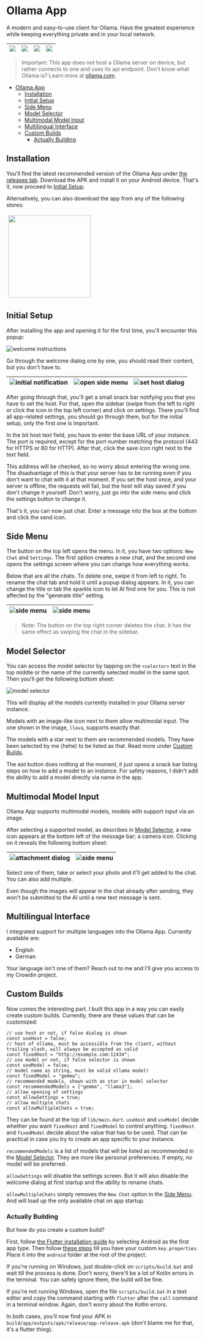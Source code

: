 # Ollama App

A modern and easy-to-use client for Ollama. Have the greatest experience while keeping everything private and in your local network.

| ![](assets/screenshots/img1_framed.png) | ![](assets/screenshots/img2_framed.png) | ![](assets/screenshots/img3_framed.png) | ![](assets/screenshots/img6_framed.png) |
|-|-|-|-|

> Important: This app does not host a Ollama server on device, but rather connects to one and uses its api endpoint.
> Don't know what Ollama is? Learn more at [ollama.com](https://ollama.com/).

- [Ollama App](#ollama-app)
  - [Installation](#installation)
  - [Initial Setup](#initial-setup)
  - [Side Menu](#side-menu)
  - [Model Selector](#model-selector)
  - [Multimodal Model Input](#multimodal-model-input)
  - [Multilingual Interface](#multilingual-interface)
  - [Custom Builds](#custom-builds)
    - [Actually Building](#actually-building)

## Installation

You'll find the latest recommended version of the Ollama App under [the releases tab](https://github.com/JHubi1/ollama-app/releases). Download the APK and install it on your Android device. That's it, now proceed to [Initial Setup](#initial-setup).

Alternatively, you can also download the app from any of the following stores:

[<img src="assets/stores/IzzyOnDroid.png" width="215" style="padding: 5px" />](https://apt.izzysoft.de/fdroid/index/apk/com.freakurl.apps.ollama/)

## Initial Setup

After installing the app and opening it for the first time, you'll encounter this popup:

![welcome instructions](assets/screenshots/other/s01.png)

Go through the welcome dialog one by one, you should read their content, but you don't have to.

| ![initial notification](assets/screenshots/other/s02.png) | ![open side menu](assets/screenshots/other/s03.png) | ![set host dialog](assets/screenshots/other/s04.png) |
|-|-|-|

After going through that, you'll get a small snack bar notifying you that you have to set the host. For that, open the sidebar (swipe from the left to right or click the icon in the top left corner) and click on settings. There you'll find all app-related settings, you should go through them, but for the initial setup, only the first one is important.

In the bit host text field, you have to enter the base URL of your instance. The port is required, except for the port number matching the protocol (443 for HTTPS or 80 for HTTP). After that, click the save icon right next to the text field.

This address will be checked, so no worry about entering the wrong one. The disadvantage of this is that your server has to be running even if you don't want to chat with it at that moment. If you set the host once, and your server is offline, the requests will fail, but the host will stay saved if you don't change it yourself. Don't worry, just go into the side menu and click the settings button to change it.

That's it, you can now just chat. Enter a message into the box at the bottom and click the send icon.

## Side Menu

The button on the top left opens the menu. In it, you have two options: `New Chat` and `Settings`. The first option creates a new chat, and the second one opens the settings screen where you can change how everything works.

Below that are all the chats. To delete one, swipe it from left to right. To rename the chat tab and hold it until a popup dialog appears. In it, you can change the title or tab the sparkle icon to let AI find one for you. This is not affected by the "generate title" setting.

| ![side menu](assets/screenshots/other/s03.png)| ![side menu](assets/screenshots/other/s08.png) |
|-|-|

> Note: The button on the top right corner deletes the chat. It has the same effect as swiping the chat in the sidebar.

## Model Selector

You can access the model selector by tapping on the `<selector>` text in the top middle or the name of the currently selected model in the same spot. Then you'll get the following bottom sheet:

![model selector](assets/screenshots/other/s05.png)

This will display all the models currently installed in your Ollama server instance.

Models with an image-like icon next to them allow multimodal input. The one shown in the image, `llava`, supports exactly that.

The models with a star next to them are recommended models. They have been selected by me (hehe) to be listed as that. Read more under [Custom Builds](#custom-builds).

The `Add` button does nothing at the moment, it just opens a snack bar listing steps on how to add a model to an instance. For safety reasons, I didn't add the ability to add a model directly via name in the app.

## Multimodal Model Input

Ollama App supports multimodal models, models with support input via an image.

After selecting a supported model, as describes in [Model Selector](#model-selector), a new icon appears at the bottom left of the message bar; a camera icon. Clicking on it reveals the following bottom sheet:

| ![attachment dialog](assets/screenshots/other/s09.png) | ![side menu](assets/screenshots/other/s06.png) |
|-|-|

Select one of them, take or select your photo and it'll get added to the chat. You can also add multiple.

Even though the images will appear in the chat already after sending, they won't be submitted to the AI until a new text message is sent.

## Multilingual Interface

I integrated support for multiple languages into the Ollama App. Currently available are:

- English
- German

Your language isn't one of them? Reach out to me and I'll give you access to my Crowdin project.

## Custom Builds

Now comes the interesting part. I built this app in a way you can easily create custom builds. Currently, there are these values that can be customized:

```
// use host or not, if false dialog is shown
const useHost = false;
// host of ollama, must be accessible from the client, without trailing slash, will always be accepted as valid
const fixedHost = "http://example.com:11434";
// use model or not, if false selector is shown
const useModel = false;
// model name as string, must be valid ollama model!
const fixedModel = "gemma";
// recommended models, shown with as star in model selector
const recommendedModels = ["gemma", "llama3"];
// allow opening of settings
const allowSettings = true;
// allow multiple chats
const allowMultipleChats = true;
```

They can be found at the top of `lib/main.dart`. `useHost` and `useModel` decide whether you want `fixedHost` and `fixedModel` to control anything. `fixedHost` and `fixedModel` decide about the value that has to be used. That can be practical in case you try to create an app specific to your instance.

`recommendedModels` is a list of models that will be listed as recommended in the [Model Selector](#model-selector). They are more like personal preferences. If empty, no model will be preferred.

`allowSettings` will disable the settings screen. But it will also disable the welcome dialog at first startup and the ability to rename chats.

`allowMultipleChats` simply removes the `New Chat` option in the [Side Menu](#side-menu). And will load up the only available chat on app startup.

### Actually Building

But how do you create a custom build?

First, follow [the Flutter installation guide](https://docs.flutter.dev/get-started/install) by selecting Android as the first app type. Then follow [these steps](https://docs.flutter.dev/deployment/android#signing-the-app) till you have your custom `key.properties`. Place it into the `android` folder at the root of the project.

If you're running on Windows, just double-click on `scripts/build.bat` and wait till the process is done. Don't worry, there'll be a lot of Kotlin errors in the terminal. You can safely ignore them, the build will be fine.

If you're not running Windows, open the file `scripts/build.bat` in a text editor and copy the command starting with `flutter` after the `call` command in a terminal window. Again, don't worry about the Kotlin errors.

In both cases, you'll now find your APK in `build/app/outputs/apk/release/app-release.apk` (don't blame me for that, it's a flutter thing).